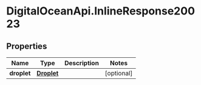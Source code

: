 # DigitalOceanApi.InlineResponse20023

## Properties
Name | Type | Description | Notes
------------ | ------------- | ------------- | -------------
**droplet** | [**Droplet**](Droplet.md) |  | [optional] 
